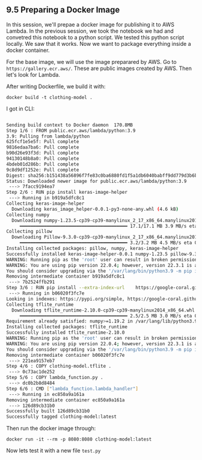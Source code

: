 ## 9.5 Preparing a Docker Image

In this session, we'll prepae a docker image for publishing it to AWS Lambda. In the previous session, we took the notebook we had and convetred this notebook to a python script. We tested this python script locally. We  saw that it works. Now we want to package everything inside a docker container. 

For the base image, we will use the image preparared by AWS. Go to `https://gallery.ecr.aws/`. These are public images created by AWS. Then let's look for Lambda. 


After writing Dockerfile, we build it with:

```
docker build -t clothing-model .
```

I got in CLI:

```bash

Sending build context to Docker daemon  170.8MB
Step 1/6 : FROM public.ecr.aws/lambda/python:3.9
3.9: Pulling from lambda/python
625fcf1e5e5f: Pull complete 
9816edaa7ba6: Pull complete 
b90d26e93f3d: Pull complete 
94130148b8a0: Pull complete 
4bdeb01d286b: Pull complete 
9c8d9df1252e: Pull complete 
Digest: sha256:b151438a56896f7fe83c0ba6880fd1f5a1db6040babff9dd779d3b6b30043dae
Status: Downloaded newer image for public.ecr.aws/lambda/python:3.9
 ---> 7facc9194ea7
Step 2/6 : RUN pip install keras-image-helper
 ---> Running in b919a5dfc8c1
Collecting keras-image-helper
  Downloading keras_image_helper-0.0.1-py3-none-any.whl (4.6 kB)
Collecting numpy
  Downloading numpy-1.23.5-cp39-cp39-manylinux_2_17_x86_64.manylinux2014_x86_64.whl (17.1 MB)
     ━━━━━━━━━━━━━━━━━━━━━━━━━━━━━━━━━━━━━━━━ 17.1/17.1 MB 3.9 MB/s eta 0:00:00
Collecting pillow
  Downloading Pillow-9.3.0-cp39-cp39-manylinux_2_17_x86_64.manylinux2014_x86_64.whl (3.2 MB)
     ━━━━━━━━━━━━━━━━━━━━━━━━━━━━━━━━━━━━━━━━ 3.2/3.2 MB 4.5 MB/s eta 0:00:00
Installing collected packages: pillow, numpy, keras-image-helper
Successfully installed keras-image-helper-0.0.1 numpy-1.23.5 pillow-9.3.0
WARNING: Running pip as the 'root' user can result in broken permissions and conflicting behaviour with the system package manager. It is recommended to use a virtual environment instead: https://pip.pypa.io/warnings/venv
WARNING: You are using pip version 22.0.4; however, version 22.3.1 is available.
You should consider upgrading via the '/var/lang/bin/python3.9 -m pip install --upgrade pip' command.
Removing intermediate container b919a5dfc8c1
 ---> 7b2524ffb291
Step 3/6 : RUN pip install --extra-index-url 	https://google-coral.github.io/py-repo/ tflite_runtime
 ---> Running in b06020f3fc7e
Looking in indexes: https://pypi.org/simple, https://google-coral.github.io/py-repo/
Collecting tflite_runtime
  Downloading tflite_runtime-2.10.0-cp39-cp39-manylinux2014_x86_64.whl (2.5 MB)
     ━━━━━━━━━━━━━━━━━━━━━━━━━━━━━━━━━━━━━━━━ 2.5/2.5 MB 3.0 MB/s eta 0:00:00
Requirement already satisfied: numpy>=1.19.2 in /var/lang/lib/python3.9/site-packages (from tflite_runtime) (1.23.5)
Installing collected packages: tflite_runtime
Successfully installed tflite_runtime-2.10.0
WARNING: Running pip as the 'root' user can result in broken permissions and conflicting behaviour with the system package manager. It is recommended to use a virtual environment instead: https://pip.pypa.io/warnings/venv
WARNING: You are using pip version 22.0.4; however, version 22.3.1 is available.
You should consider upgrading via the '/var/lang/bin/python3.9 -m pip install --upgrade pip' command.
Removing intermediate container b06020f3fc7e
 ---> 221ea9157eb7
Step 4/6 : COPY clothing-model.tflite .
 ---> 0c73ac1de252
Step 5/6 : COPY lambda_function.py .
 ---> dc0b2b8d8484
Step 6/6 : CMD ["lambda_function.lambda_handler"]
 ---> Running in ec850a9a161a
Removing intermediate container ec850a9a161a
 ---> 126d89cb31b0
Successfully built 126d89cb31b0
Successfully tagged clothing-model:latest

```

Then run the docker image through:

```
docker run -it --rm -p 8080:8080 clothing-model:latest
```
Now lets test it with a new file `test.py`
